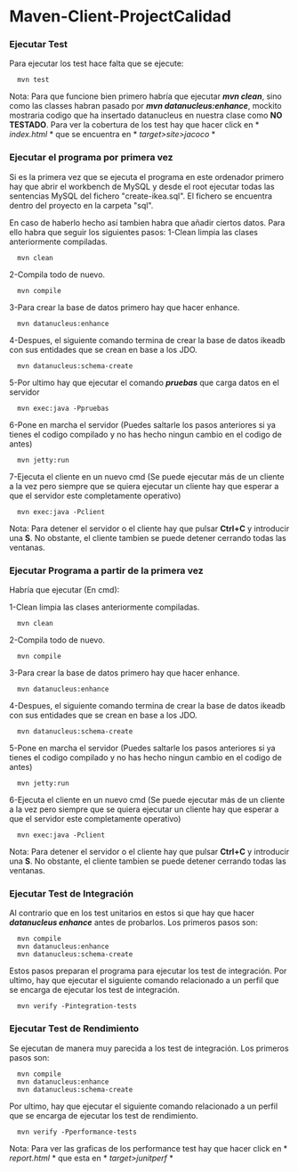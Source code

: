 
Maven-Client-ProjectCalidad
========================================================================================================================================
### Ejecutar Test

Para ejecutar los test hace falta que se ejecute:  

      mvn test
Nota: Para que funcione bien primero habría que ejecutar ***mvn clean***, sino como las classes habran pasado por ***mvn datanucleus:enhance***, mockito mostraria codigo que ha insertado datanucleus en nuestra clase como **NO TESTADO**. Para ver la cobertura de los test hay que hacer click en * *index.html* * que se encuentra en * *target>site>jacoco* *

### Ejecutar el programa por primera vez

Si es la primera vez que se ejecuta el programa en este ordenador primero hay que abrir el workbench de MySQL y desde el root ejecutar todas las sentencias MySQL del fichero "create-ikea.sql". El fichero se encuentra dentro del proyecto en la carpeta "sql".

En caso de haberlo hecho así tambien habra que añadir ciertos datos. Para ello habra que seguir los siguientes pasos:
1-Clean limpia las clases anteriormente compiladas.  

      mvn clean

2-Compila todo de nuevo.

      mvn compile

3-Para crear la base de datos primero hay que hacer enhance.  

      mvn datanucleus:enhance

4-Despues, el siguiente comando termina de crear la base de datos ikeadb con sus entidades que se crean en base a los JDO.

      mvn datanucleus:schema-create

5-Por ultimo hay que ejecutar el comando ***pruebas*** que carga datos en el servidor

      mvn exec:java -Ppruebas

6-Pone en marcha el servidor (Puedes saltarle los pasos anteriores si ya tienes el codigo compilado y no has hecho ningun cambio en el codigo de antes)

      mvn jetty:run

7-Ejecuta el cliente en un nuevo cmd (Se puede ejecutar más de un cliente a la vez pero siempre que se quiera ejecutar un cliente hay que esperar a que el servidor este completamente operativo)

      mvn exec:java -Pclient

Nota: Para detener el servidor o el cliente hay que pulsar **Ctrl+C** y introducir una **S**. No obstante, el cliente tambien se puede detener cerrando todas las ventanas.

### Ejecutar Programa a partir de la primera vez

Habría que ejecutar (En cmd):

1-Clean limpia las clases anteriormente compiladas.  

      mvn clean

2-Compila todo de nuevo.

      mvn compile

3-Para crear la base de datos primero hay que hacer enhance.  

      mvn datanucleus:enhance

4-Despues, el siguiente comando termina de crear la base de datos ikeadb con sus entidades que se crean en base a los JDO.

      mvn datanucleus:schema-create

5-Pone en marcha el servidor (Puedes saltarle los pasos anteriores si ya tienes el codigo compilado y no has hecho ningun cambio en el codigo de antes)

      mvn jetty:run

6-Ejecuta el cliente en un nuevo cmd (Se puede ejecutar más de un cliente a la vez pero siempre que se quiera ejecutar un cliente hay que esperar a que el servidor este completamente operativo)

      mvn exec:java -Pclient

Nota: Para detener el servidor o el cliente hay que pulsar **Ctrl+C** y introducir una **S**. No obstante, el cliente tambien se puede detener cerrando todas las ventanas.

### Ejecutar Test de Integración
Al contrario que en los test unitarios en estos si que hay que hacer ***datanucleus enhance*** antes de probarlos.
Los primeros pasos son:

      mvn compile
      mvn datanucleus:enhance
      mvn datanucleus:schema-create

Estos pasos preparan el programa para ejecutar los test de integración. Por ultimo, hay que ejecutar el siguiente comando relacionado a un perfil que se encarga de ejecutar los test de integración.

      mvn verify -Pintegration-tests


### Ejecutar Test de Rendimiento
Se ejecutan de manera muy parecida a los test de integración.
Los primeros pasos son:

      mvn compile
      mvn datanucleus:enhance
      mvn datanucleus:schema-create

Por ultimo, hay que ejecutar el siguiente comando relacionado a un perfil que se encarga de ejecutar los test de rendimiento.

      mvn verify -Pperformance-tests
      
Nota: Para ver las graficas de los performance test hay que hacer click en * *report.html* * que esta en * *target>junitperf* *







